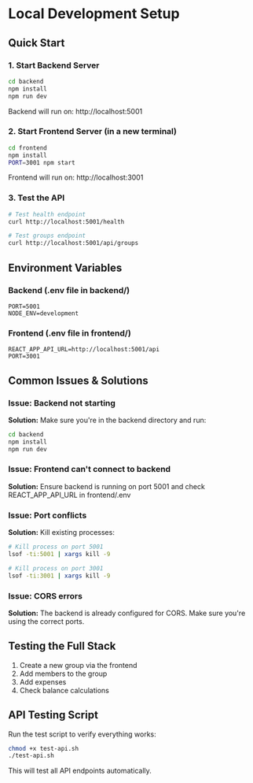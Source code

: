 # Local Development Setup

## Quick Start

### 1. Start Backend Server
```bash
cd backend
npm install
npm run dev
```
Backend will run on: http://localhost:5001

### 2. Start Frontend Server (in a new terminal)
```bash
cd frontend
npm install
PORT=3001 npm start
```
Frontend will run on: http://localhost:3001

### 3. Test the API
```bash
# Test health endpoint
curl http://localhost:5001/health

# Test groups endpoint
curl http://localhost:5001/api/groups
```

## Environment Variables

### Backend (.env file in backend/)
```
PORT=5001
NODE_ENV=development
```

### Frontend (.env file in frontend/)
```
REACT_APP_API_URL=http://localhost:5001/api
PORT=3001
```

## Common Issues & Solutions

### Issue: Backend not starting
**Solution:** Make sure you're in the backend directory and run:
```bash
cd backend
npm install
npm run dev
```

### Issue: Frontend can't connect to backend
**Solution:** Ensure backend is running on port 5001 and check REACT_APP_API_URL in frontend/.env

### Issue: Port conflicts
**Solution:** Kill existing processes:
```bash
# Kill process on port 5001
lsof -ti:5001 | xargs kill -9

# Kill process on port 3001
lsof -ti:3001 | xargs kill -9
```

### Issue: CORS errors
**Solution:** The backend is already configured for CORS. Make sure you're using the correct ports.

## Testing the Full Stack

1. Create a new group via the frontend
2. Add members to the group
3. Add expenses
4. Check balance calculations

## API Testing Script

Run the test script to verify everything works:
```bash
chmod +x test-api.sh
./test-api.sh
```

This will test all API endpoints automatically.